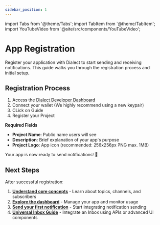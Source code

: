 ```yaml
---
sidebar_position: 1
---
```


import Tabs from '@theme/Tabs';
import TabItem from '@theme/TabItem';
import YouTubeVideo from '@site/src/components/YouTubeVideo';

# App Registration

Register your application with Dialect to start sending and receiving notifications. This guide walks you through the registration process and initial setup.

<YouTubeVideo videoId="-ERmrJdMHeQ" />


## Registration Process

1. Access the [Dialect Developer Dashboard](https://dashboard.dialect.to) 
2. Connect your wallet (We highly recommend using a new keypair)
3. CLick on Guide
4. Register your Project

**Required Fields**
  - **Project Name**: Public name users will see
  - **Description**: Brief explanation of your app's purpose
  - **Project Logo**: App icon (recommended: 256x256px PNG max. 1MB)


Your app is now ready to send notifications! 🎉

## Next Steps

After successful registration:

1. **[Understand core concepts](./topics-channels-subscribers)** - Learn about topics, channels, and subscribers
2. **[Explore the dashboard](./dashboard-introduction)** - Manage your app and monitor usage
3. **[Send your first notification](../send)** - Start integrating notification sending
4. **[Universal Inbox Guide](../integrate-inbox/index.md)** - Integrate an Inbox using APIs or advanced UI components
